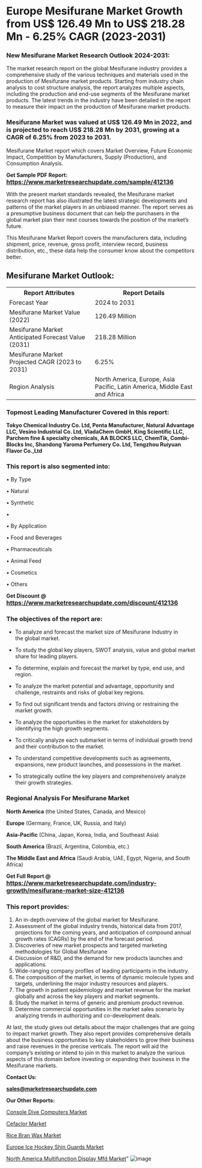 # Europe Mesifurane Market Growth from US$ 126.49 Mn to US$ 218.28 Mn - 6.25% CAGR (2023-2031)

<strong><h3>New Mesifurane Market Research Outlook 2024-2031:</h3></strong>

The market research report on the global Mesifurane industry provides a comprehensive study of the various techniques and materials used in the production of Mesifurane market products. Starting from industry chain analysis to cost structure analysis, the report analyzes multiple aspects, including the production and end-use segments of the Mesifurane market products. The latest trends in the industry have been detailed in the report to measure their impact on the production of Mesifurane market products.

<strong><h3>Mesifurane Market was valued at US$ 126.49 Mn in 2022, and is projected to reach US$ 218.28 Mn by 2031, growing at a CAGR of 6.25% from 2023 to 2031.</h3></strong>

Mesifurane Market report which covers Market Overview, Future Economic Impact, Competition by Manufacturers, Supply (Production), and Consumption Analysis.

<strong>Get Sample PDF Report: <a href=https://www.marketresearchupdate.com/sample/412136><font size=3 color=#0000ff>https://www.marketresearchupdate.com/sample/412136</font></a></strong>

With the present market standards revealed, the Mesifurane market research report has also illustrated the latest strategic developments and patterns of the market players in an unbiased manner. The report serves as a presumptive business document that can help the purchasers in the global market plan their next courses towards the position of the market’s future.

This Mesifurane Market Report covers the manufacturers data, including shipment, price, revenue, gross profit, interview record, business distribution, etc., these data help the consumer know about the competitors better.

<html>
<body>

<h2>Mesifurane Market Outlook:</h2>

<table>
  <tr>
    <th>Report Attributes</th>
    <th>Report Details</th>
  </tr>
  <tr>
    <td>Forecast Year</td>
    <td>2024 to 2031</td>
  </tr>
  <tr>
    <td>Mesifurane Market Value (2022)</td>
    <td>126.49 Million</td>
  </tr>
  <tr>
    <td>Mesifurane Market Anticipated Forecast Value (2031)</td>
    <td>218.28 Million</td>
  </tr>
  <tr>
    <td>Mesifurane Market Projected CAGR (2023 to 2031)</td>
    <td>6.25%</td>
  </tr>
  <tr>
    <td>Region Analysis</td>
    <td>North America, Europe, Asia Pacific, Latin America, Middle East and Africa</td>
  </tr>
</table>

</body>
</html>

<strong><h3>Topmost Leading Manufacturer Covered in this report:</h3></strong>

<strong>Tokyo Chemical Industry Co. Ltd, Penta Manufacturer, Natural Advantage LLC, Vesino Industrial Co. Ltd, VladaChem GmbH, King Scientific LLC, Parchem fine & specialty chemicals, AA BLOCKS LLC, ChemTik, Combi-Blocks Inc, Shandong Yaroma Perfumery Co. Ltd, Tengzhou Ruiyuan Flavor Co.,Ltd</strong>

<strong><h3>This report is also segmented into:</h3></strong>

• By Type 

• Natural

• Synthetic

• 

• By Application

• Food and Beverages

• Pharmaceuticals

• Animal Feed

• Cosmetics

• Others

<strong>Get Discount @ <a href=https://www.marketresearchupdate.com/discount/412136><font size=3 color=#0000ff>https://www.marketresearchupdate.com/discount/412136</font></a></strong>

<strong><h3>The objectives of the report are:</h3></strong>

- To analyze and forecast the market size of Mesifurane Industry in the global market.

- To study the global key players, SWOT analysis, value and global market share for leading players.

- To determine, explain and forecast the market by type, end use, and region.

- To analyze the market potential and advantage, opportunity and challenge, restraints and risks of global key regions.

- To find out significant trends and factors driving or restraining the market growth.

- To analyze the opportunities in the market for stakeholders by identifying the high growth segments.

- To critically analyze each submarket in terms of individual growth trend and their contribution to the market.

- To understand competitive developments such as agreements, expansions, new product launches, and possessions in the market.

- To strategically outline the key players and comprehensively analyze their growth strategies.

<strong><h3>Regional Analysis For Mesifurane Market</h3></strong>

<strong>North America</strong> (the United States, Canada, and Mexico)

<strong>Europe</strong> (Germany, France, UK, Russia, and Italy)

<strong>Asia-Pacific</strong> (China, Japan, Korea, India, and Southeast Asia)

<strong>South America</strong> (Brazil, Argentina, Colombia, etc.)

<strong>The Middle East and Africa</strong> (Saudi Arabia, UAE, Egypt, Nigeria, and South Africa)

<strong>Get Full Report @ <a href=https://www.marketresearchupdate.com/industry-growth/mesifurane-market-size-412136><font size=3 color=#0000ff>https://www.marketresearchupdate.com/industry-growth/mesifurane-market-size-412136</font></a></strong>

<strong><h3>This report provides:</h3></strong>
<ol>
  <li>An in-depth overview of the global market for Mesifurane.</li>
  <li>Assessment of the global industry trends, historical data from 2017, projections for the coming years, and anticipation of compound annual growth rates (CAGRs) by the end of the forecast period.</li>
  <li>Discoveries of new market prospects and targeted marketing methodologies for Global Mesifurane</li>
  <li>Discussion of R&amp;D, and the demand for new products launches and applications.</li>
  <li>Wide-ranging company profiles of leading participants in the industry.</li>
  <li>The composition of the market, in terms of dynamic molecule types and targets, underlining the major industry resources and players.</li>
  <li>The growth in patient epidemiology and market revenue for the market globally and across the key players and market segments.</li>
  <li>Study the market in terms of generic and premium product revenue.</li>
  <li>Determine commercial opportunities in the market sales scenario by analyzing trends in authorizing and co-development deals.</li>
</ol>

At last, the study gives out details about the major challenges that are going to impact market growth. They also report provides comprehensive details about the business opportunities to key stakeholders to grow their business and raise revenues in the precise verticals. The report will aid the company’s existing or intend to join in this market to analyze the various aspects of this domain before investing or expanding their business in the Mesifurane markets.

<strong>Contact Us:</strong>

<strong>sales@marketresearchupdate.com</strong>

<strong>Our Other Reports:</strong>

<a href=https://www.linkedin.com/pulse/console-dive-computers-market-opportunities>Console Dive Computers Market</a>

<a href=https://www.linkedin.com/pulse/cefaclor-market-current-business-trends-growth>Cefaclor Market</a>

<a href=https://www.linkedin.com/pulse/rice-bran-wax-market-sizing-up-anticipating-trends-consumption>Rice Bran Wax Market</a>

<a href=https://www.linkedin.com/pulse/europe-ice-hockey-shin-guards-market-2023-latest>Europe Ice Hockey Shin Guards Market</a>

<a href=https://www.linkedin.com/pulse/north-america-multifunction-display-mfd-market-2023-pointing>North America Multifunction Display Mfd Market</a>"
![image](https://github.com/rutujamande/Market-Report-Analysis/assets/158454097/6e72a1c9-5a4d-4ae9-83f6-865346e7e2bf)
